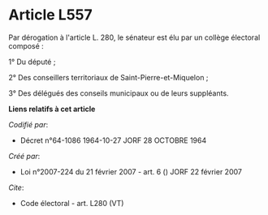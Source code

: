 # Article L557

Par dérogation à l'article L. 280, le sénateur est élu par un collège électoral composé : 

1° Du député ; 

2° Des conseillers territoriaux de Saint-Pierre-et-Miquelon ; 

3° Des délégués des conseils municipaux ou de leurs suppléants.

**Liens relatifs à cet article**

_Codifié par_:

  - Décret n°64-1086 1964-10-27 JORF 28 OCTOBRE 1964

_Créé par_:

  - Loi n°2007-224 du 21 février 2007 - art. 6 () JORF 22 février 2007

_Cite_:

  - Code électoral - art. L280 (VT)
